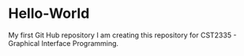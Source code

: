 # Hello-World
My first Git Hub repository
I am creating this repository for CST2335 - Graphical Interface Programming.
